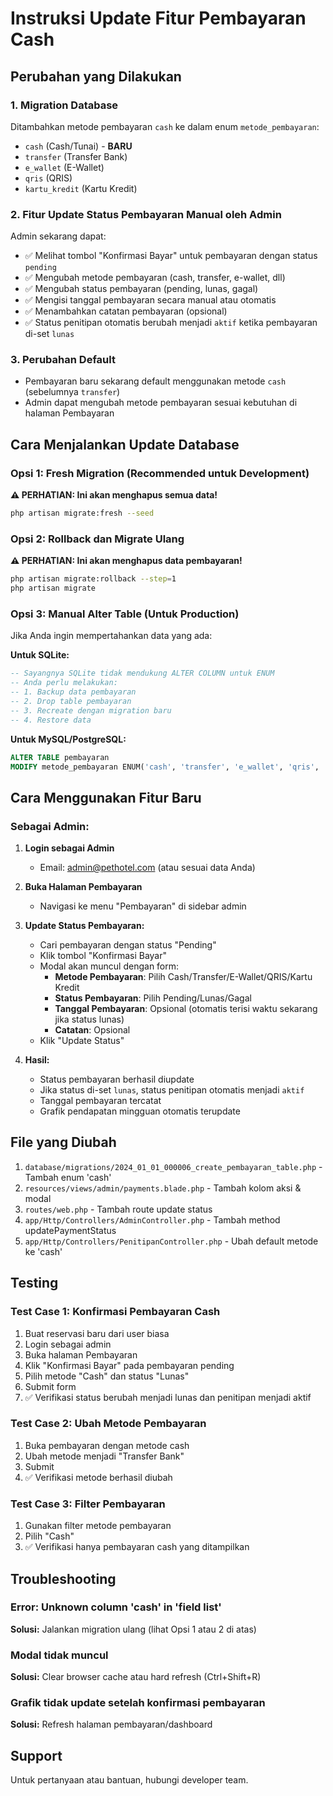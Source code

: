 # Instruksi Update Fitur Pembayaran Cash

## Perubahan yang Dilakukan

### 1. **Migration Database**

Ditambahkan metode pembayaran `cash` ke dalam enum `metode_pembayaran`:

-   `cash` (Cash/Tunai) - **BARU**
-   `transfer` (Transfer Bank)
-   `e_wallet` (E-Wallet)
-   `qris` (QRIS)
-   `kartu_kredit` (Kartu Kredit)

### 2. **Fitur Update Status Pembayaran Manual oleh Admin**

Admin sekarang dapat:

-   ✅ Melihat tombol "Konfirmasi Bayar" untuk pembayaran dengan status `pending`
-   ✅ Mengubah metode pembayaran (cash, transfer, e-wallet, dll)
-   ✅ Mengubah status pembayaran (pending, lunas, gagal)
-   ✅ Mengisi tanggal pembayaran secara manual atau otomatis
-   ✅ Menambahkan catatan pembayaran (opsional)
-   ✅ Status penitipan otomatis berubah menjadi `aktif` ketika pembayaran di-set `lunas`

### 3. **Perubahan Default**

-   Pembayaran baru sekarang default menggunakan metode `cash` (sebelumnya `transfer`)
-   Admin dapat mengubah metode pembayaran sesuai kebutuhan di halaman Pembayaran

## Cara Menjalankan Update Database

### Opsi 1: Fresh Migration (Recommended untuk Development)

**⚠️ PERHATIAN: Ini akan menghapus semua data!**

```bash
php artisan migrate:fresh --seed
```

### Opsi 2: Rollback dan Migrate Ulang

**⚠️ PERHATIAN: Ini akan menghapus data pembayaran!**

```bash
php artisan migrate:rollback --step=1
php artisan migrate
```

### Opsi 3: Manual Alter Table (Untuk Production)

Jika Anda ingin mempertahankan data yang ada:

**Untuk SQLite:**

```sql
-- Sayangnya SQLite tidak mendukung ALTER COLUMN untuk ENUM
-- Anda perlu melakukan:
-- 1. Backup data pembayaran
-- 2. Drop table pembayaran
-- 3. Recreate dengan migration baru
-- 4. Restore data
```

**Untuk MySQL/PostgreSQL:**

```sql
ALTER TABLE pembayaran
MODIFY metode_pembayaran ENUM('cash', 'transfer', 'e_wallet', 'qris', 'kartu_kredit');
```

## Cara Menggunakan Fitur Baru

### Sebagai Admin:

1. **Login sebagai Admin**

    - Email: admin@pethotel.com (atau sesuai data Anda)

2. **Buka Halaman Pembayaran**

    - Navigasi ke menu "Pembayaran" di sidebar admin

3. **Update Status Pembayaran:**

    - Cari pembayaran dengan status "Pending"
    - Klik tombol "Konfirmasi Bayar"
    - Modal akan muncul dengan form:
        - **Metode Pembayaran**: Pilih Cash/Transfer/E-Wallet/QRIS/Kartu Kredit
        - **Status Pembayaran**: Pilih Pending/Lunas/Gagal
        - **Tanggal Pembayaran**: Opsional (otomatis terisi waktu sekarang jika status lunas)
        - **Catatan**: Opsional
    - Klik "Update Status"

4. **Hasil:**
    - Status pembayaran berhasil diupdate
    - Jika status di-set `lunas`, status penitipan otomatis menjadi `aktif`
    - Tanggal pembayaran tercatat
    - Grafik pendapatan mingguan otomatis terupdate

## File yang Diubah

1. `database/migrations/2024_01_01_000006_create_pembayaran_table.php` - Tambah enum 'cash'
2. `resources/views/admin/payments.blade.php` - Tambah kolom aksi & modal
3. `routes/web.php` - Tambah route update status
4. `app/Http/Controllers/AdminController.php` - Tambah method updatePaymentStatus
5. `app/Http/Controllers/PenitipanController.php` - Ubah default metode ke 'cash'

## Testing

### Test Case 1: Konfirmasi Pembayaran Cash

1. Buat reservasi baru dari user biasa
2. Login sebagai admin
3. Buka halaman Pembayaran
4. Klik "Konfirmasi Bayar" pada pembayaran pending
5. Pilih metode "Cash" dan status "Lunas"
6. Submit form
7. ✅ Verifikasi status berubah menjadi lunas dan penitipan menjadi aktif

### Test Case 2: Ubah Metode Pembayaran

1. Buka pembayaran dengan metode cash
2. Ubah metode menjadi "Transfer Bank"
3. Submit
4. ✅ Verifikasi metode berhasil diubah

### Test Case 3: Filter Pembayaran

1. Gunakan filter metode pembayaran
2. Pilih "Cash"
3. ✅ Verifikasi hanya pembayaran cash yang ditampilkan

## Troubleshooting

### Error: Unknown column 'cash' in 'field list'

**Solusi:** Jalankan migration ulang (lihat Opsi 1 atau 2 di atas)

### Modal tidak muncul

**Solusi:** Clear browser cache atau hard refresh (Ctrl+Shift+R)

### Grafik tidak update setelah konfirmasi pembayaran

**Solusi:** Refresh halaman pembayaran/dashboard

## Support

Untuk pertanyaan atau bantuan, hubungi developer team.
